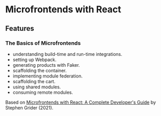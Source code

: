 # Microfrontends with React

## Features

### The Basics of Microfrontends

- understanding build-time and run-time integrations.
- setting up Webpack.
- generating products with Faker.
- scaffolding the container.
- implementing module federation.
- scaffolding the cart.
- using shared modules.
- consuming remote modules.

Based on [Microfrontends with React: A Complete Developer's Guide](https://www.udemy.com/course/microfrontend-course/) by Stephen Grider (2021).
